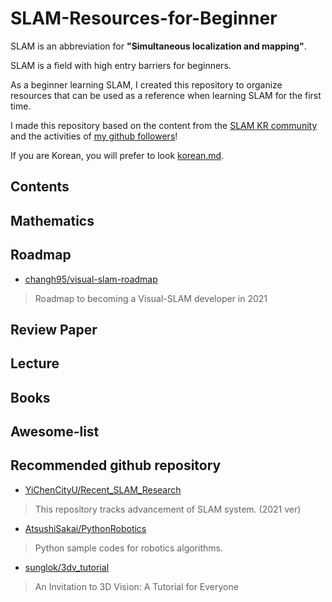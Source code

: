 # SLAM-Resources-for-Beginner

SLAM is an abbreviation for **"Simultaneous localization and mapping"**.  

SLAM is a field with high entry barriers for beginners.  

As a beginner learning SLAM, I created this repository to organize resources that can be used as a reference when learning SLAM for the first time.  

I made this repository based on the content from the [SLAM KR community]() and the activities of [my github followers](https://github.com/Taeyoung96?tab=following)!  

If you are Korean, you will prefer to look [korean.md](https://github.com/Taeyoung96/SLAM-Resources-for-Beginner/blob/master/korean.md).  

## Contents  

## Mathematics  

## Roadmap

- [changh95/visual-slam-roadmap](https://github.com/changh95/visual-slam-roadmap)  
> Roadmap to becoming a Visual-SLAM developer in 2021  



## Review Paper  

## Lecture  

## Books  

## Awesome-list  

## Recommended github repository  

- [YiChenCityU/Recent_SLAM_Research](https://github.com/YiChenCityU/Recent_SLAM_Research)  
> This repository tracks advancement of SLAM system. (2021 ver)  

- [AtsushiSakai/PythonRobotics](https://github.com/AtsushiSakai/PythonRobotics)  
> Python sample codes for robotics algorithms.  

- [sunglok/3dv_tutorial](https://github.com/sunglok/3dv_tutorial)  
> An Invitation to 3D Vision: A Tutorial for Everyone  



